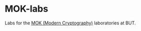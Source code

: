 # MOK-labs

Labs for the [MOK (Modern Cryptography)](https://www.vut.cz/studenti/predmety/detail/258886) laboratories at BUT.
